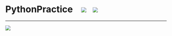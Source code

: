 # PythonPractice&nbsp;&nbsp;&nbsp; ![](https://img.shields.io/badge/Language-Python-yellow.svg)&nbsp;&nbsp;&nbsp;![](https://img.shields.io/badge/Author-Am0xil-blue.svg)  
----
![](https://ftp.bmp.ovh/imgs/2020/08/46341119c90d5ae8.png)
